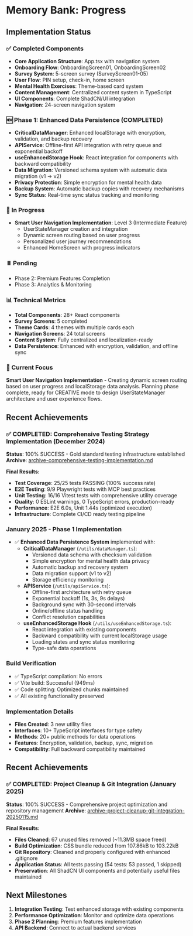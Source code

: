 # Memory Bank: Progress

## Implementation Status

### ✅ Completed Components
- **Core Application Structure**: App.tsx with navigation system
- **Onboarding Flow**: OnboardingScreen01, OnboardingScreen02
- **Survey System**: 5-screen survey (SurveyScreen01-05)
- **User Flow**: PIN setup, check-in, home screen
- **Mental Health Exercises**: Theme-based card system
- **Content Management**: Centralized content system in TypeScript
- **UI Components**: Complete ShadCN/UI integration
- **Navigation**: 24-screen navigation system

### 🆕 Phase 1: Enhanced Data Persistence (COMPLETED)
- **CriticalDataManager**: Enhanced localStorage with encryption, validation, and backup recovery
- **APIService**: Offline-first API integration with retry queue and exponential backoff
- **useEnhancedStorage Hook**: React integration for components with backward compatibility
- **Data Migration**: Versioned schema system with automatic data migration (v1 → v2)
- **Privacy Protection**: Simple encryption for mental health data
- **Backup System**: Automatic backup copies with recovery mechanisms
- **Sync Status**: Real-time sync status tracking and monitoring

### 🔄 In Progress
- **Smart User Navigation Implementation**: Level 3 (Intermediate Feature)
  - UserStateManager creation and integration
  - Dynamic screen routing based on user progress
  - Personalized user journey recommendations
  - Enhanced HomeScreen with progress indicators

### ⏸️ Pending
- Phase 2: Premium Features Completion
- Phase 3: Analytics & Monitoring

### 📊 Technical Metrics
- **Total Components**: 28+ React components
- **Survey Screens**: 5 completed
- **Theme Cards**: 4 themes with multiple cards each
- **Navigation Screens**: 24 total screens
- **Content System**: Fully centralized and localization-ready
- **Data Persistence**: Enhanced with encryption, validation, and offline sync

### 🎯 Current Focus
**Smart User Navigation Implementation** - Creating dynamic screen routing based on user progress and localStorage data analysis. Planning phase complete, ready for CREATIVE mode to design UserStateManager architecture and user experience flows.

## Recent Achievements

### ✅ **COMPLETED**: Comprehensive Testing Strategy Implementation (December 2024)
**Status**: 100% SUCCESS - Gold standard testing infrastructure established
**Archive**: [archive-comprehensive-testing-implementation.md](archive/archive-comprehensive-testing-implementation.md)

**Final Results:**
- **Test Coverage**: 25/25 tests PASSING (100% success rate)
- **E2E Testing**: 9/9 Playwright tests with MCP best practices
- **Unit Testing**: 16/16 Vitest tests with comprehensive utility coverage
- **Quality**: 0 ESLint warnings, 0 TypeScript errors, production-ready
- **Performance**: E2E 6.0s, Unit 1.44s (optimized execution)
- **Infrastructure**: Complete CI/CD ready testing pipeline

### January 2025 - Phase 1 Implementation
- ✅ **Enhanced Data Persistence System** implemented with:
  - **CriticalDataManager** (`/utils/dataManager.ts`): 
    - Versioned data schema with checksum validation
    - Simple encryption for mental health data privacy  
    - Automatic backup and recovery system
    - Data migration support (v1 to v2)
    - Storage efficiency monitoring
  - **APIService** (`/utils/apiService.ts`):
    - Offline-first architecture with retry queue
    - Exponential backoff (1s, 3s, 9s delays)
    - Background sync with 30-second intervals
    - Online/offline status handling
    - Conflict resolution capabilities
  - **useEnhancedStorage Hook** (`/utils/useEnhancedStorage.ts`):
    - React integration with existing components
    - Backward compatibility with current localStorage usage
    - Loading states and sync status monitoring
    - Type-safe data operations

### Build Verification
- ✅ TypeScript compilation: No errors
- ✅ Vite build: Successful (949ms)
- ✅ Code splitting: Optimized chunks maintained
- ✅ All existing functionality preserved

### Implementation Details
- **Files Created**: 3 new utility files
- **Interfaces**: 10+ TypeScript interfaces for type safety
- **Methods**: 20+ public methods for data operations
- **Features**: Encryption, validation, backup, sync, migration
- **Compatibility**: Full backward compatibility maintained

## Recent Achievements

### ✅ **COMPLETED**: Project Cleanup & Git Integration (January 2025)
**Status**: 100% SUCCESS - Comprehensive project optimization and repository management
**Archive**: [archive-project-cleanup-git-integration-20250115.md](archive/archive-project-cleanup-git-integration-20250115.md)

**Final Results:**
- **Files Cleaned**: 67 unused files removed (~11.3MB space freed)
- **Build Optimization**: CSS bundle reduced from 107.86kB to 103.22kB
- **Git Repository**: Cleaned and properly configured with enhanced .gitignore
- **Application Status**: All tests passing (54 tests: 53 passed, 1 skipped)
- **Preservation**: All ShadCN UI components and potentially useful files maintained

## Next Milestones
1. **Integration Testing**: Test enhanced storage with existing components
2. **Performance Optimization**: Monitor and optimize data operations
3. **Phase 2 Planning**: Premium features implementation
4. **API Backend**: Connect to actual backend services
